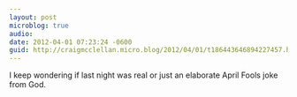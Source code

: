 ```yaml
---
layout: post
microblog: true
audio: 
date: 2012-04-01 07:23:24 -0600
guid: http://craigmcclellan.micro.blog/2012/04/01/t186443646894227457.html
---
```

I keep wondering if last night was real or just an elaborate April Fools joke from God.

